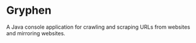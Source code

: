 # Gryphen
A Java console application for crawling and scraping URLs from websites and mirroring websites.
